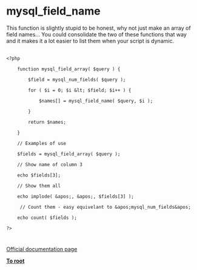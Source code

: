 # mysql_field_name



This function is slightly stupid to be honest, why not just make an array of field names... You could consolidate the two of these functions that way and it makes it a lot easier to list them when your script is dynamic.<br><br>

```
<?php

    function mysql_field_array( $query ) {
    
        $field = mysql_num_fields( $query );
    
        for ( $i = 0; $i &lt; $field; $i++ ) {
        
            $names[] = mysql_field_name( $query, $i );
        
        }
        
        return $names;
    
    }
    
    // Examples of use
    
    $fields = mysql_field_array( $query );
    
    // Show name of column 3
    
    echo $fields[3];
    
    // Show them all
    
    echo implode( &apos;, &apos;, $fields[3] );
    
     // Count them - easy equivelant to &apos;mysql_num_fields&apos;
    
    echo count( $fields );

?>
```
  

#

[Official documentation page](https://www.php.net/manual/en/function.mysql-field-name.php)

**[To root](/README.md)**